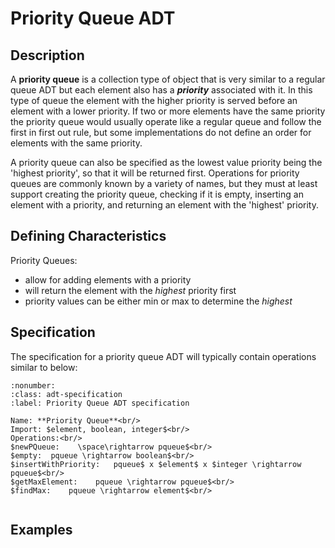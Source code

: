 # Priority Queue ADT

## Description
A **priority queue** is a collection type of object that is very similar to a regular queue ADT but each element also has a ***priority*** associated with it. In this type of queue the element with the higher priority is served before an element with a lower priority. If two or more elements have the same priority the priority queue would usually operate like a regular queue and follow the first in first out rule, but some implementations do not define an order for elements with the same priority.

A priority queue can also be specified as the lowest value priority being the 'highest priority', so that it will be returned first. Operations for priority queues are commonly known by a variety of names, but they must at least support creating the priority queue, checking if it is empty, inserting an element with a priority, and returning an element with the 'highest' priority.

## Defining Characteristics
Priority Queues:
- allow for adding elements with a priority
- will return the element with the *highest* priority first
- priority values can be either min or max to determine the *highest*

## Specification

The specification for a priority queue ADT will typically contain operations similar to below:

```{prf:definition}
:nonumber:
:class: adt-specification
:label: Priority Queue ADT specification

Name: **Priority Queue**<br/>
Import: $element, boolean, integer$<br/>
Operations:<br/>
$newPQueue:    \space\rightarrow pqueue$<br/>
$empty:  pqueue \rightarrow boolean$<br/>
$insertWithPriority:   pqueue$ x $element$ x $integer \rightarrow pqueue$<br/>
$getMaxElement:    pqueue \rightarrow pqueue$<br/>
$findMax:    pqueue \rightarrow element$<br/>


```

## Examples